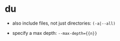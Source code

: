 # du

- also include files, not just directories:
`(-a|--all)`

- specify a max depth:
`--max-depth={{n}}`

